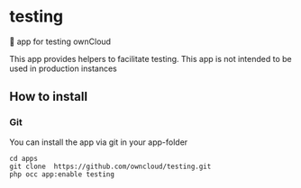 # testing
🔧 app for testing ownCloud

This app provides helpers to facilitate testing. This app is not intended to be used in production instances

## How to install

### Git

You can install the app via git in your app-folder

```
cd apps
git clone  https://github.com/owncloud/testing.git
php occ app:enable testing
```

